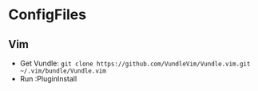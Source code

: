# ConfigFiles

## Vim
* Get Vundle: `git clone https://github.com/VundleVim/Vundle.vim.git ~/.vim/bundle/Vundle.vim`
* Run :PluginInstall
